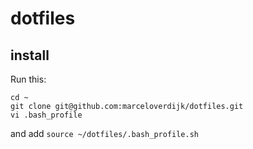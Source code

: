 # dotfiles

## install

Run this:

```
cd ~
git clone git@github.com:marceloverdijk/dotfiles.git
vi .bash_profile
```

and add `source ~/dotfiles/.bash_profile.sh`
